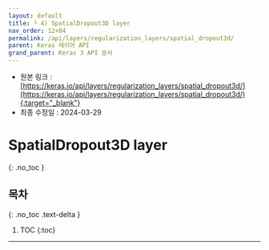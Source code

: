 ```yaml
---
layout: default
title: └ 4) SpatialDropout3D layer
nav_order: 12+04
permalink: /api/layers/regularization_layers/spatial_dropout3d/
parent: Keras 레이어 API
grand_parent: Keras 3 API 문서
---
```


* 원본 링크 : [https://keras.io/api/layers/regularization_layers/spatial_dropout3d/](https://keras.io/api/layers/regularization_layers/spatial_dropout3d/){:target="_blank"}
* 최종 수정일 : 2024-03-29

# SpatialDropout3D layer
{: .no_toc }

## 목차
{: .no_toc .text-delta }

1. TOC
{:toc}

---
